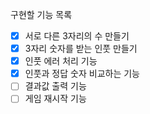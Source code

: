 구현할 기능 목록

- [x] 서로 다른 3자리의 수 만들기
- [x] 3자리 숫자를 받는 인풋 만들기
- [x] 인풋 에러 처리 기능
- [x] 인풋과 정답 숫자 비교하는 기능
- [ ] 결과값 출력 기능
- [ ] 게임 재시작 기능
